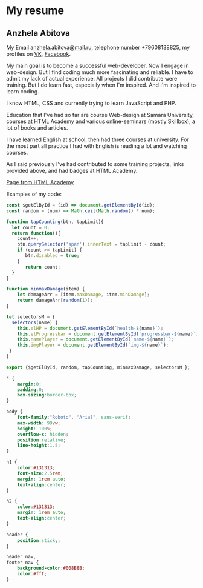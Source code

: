 # My resume 
## Anzhela Abitova 
        
My Email anzhela.abitova@mail.ru, telephone number +79608138825, my profiles on 
[VK](https://vk.com/id230631255"), [Facebook](https://www.facebook.com/abitovaanzela").
        
My main goal is to become a successful web-developer. Now I engage in web-design. But I 
find coding much more fascinating and reliable. I have to admit my lack of actual experience. 
All projects I did contribute were training. But I do learn fast, especially when I'm 
inspired. And I'm inspired to learn coding. 
        
I know HTML, CSS and currently trying to learn JavaScript and PHP. 
        
Education that I've had so far are course Web-design at Samara University, courses at HTML 
Academy and various online-seminars (mostly Skillbox), a lot of books and articles. 
        
I have learned English at school, then had three courses at university. For the most part 
all practice I had with English is reading a lot and watching courses. 
        
As I said previously I've had contributed to some training projects, links provided above, and had 
badges at HTML Academy.
        
[Page from HTML Academy](https://htmlacademy.ru/assets/courses/309/project-state-final.zip")
        
Examples of my code:
```javascript
const $getElById = (id) => document.getElementById(id);
const random = (num) => Math.ceil(Math.random() * num);

function tapCounting(btn, tapLimit){
  let count = 0;
  return function(){
    count++;
    btn.querySelector('span').innerText = tapLimit - count;
    if (count >= tapLimit) {
       btn.disabled = true;
    }
       return count;
  }
}

function minmaxDamage(item) {
    let damageArr = [item.maxDamage, item.minDamage];
    return damageArr[random(1)];
}

let selectorsM = {
  selectors(name) {
    this.elHP = document.getElementById(`health-${name}`);
    this.elProgressbar = document.getElementById(`progressbar-${name}`);
    this.namePlayer = document.getElementById(`name-${name}`);
    this.imgPlayer = document.getElementById(`img-${name}`);
 }
}

export {$getElById, random, tapCounting, minmaxDamage, selectorsM };
```
```css
* {
	margin:0;
	padding:0;
	box-sizing:border-box;
}

body {
	font-family:"Roboto", "Arial", sans-serif;
	max-width: 99vw;
	height: 100%;
	overflow-x: hidden;
	position:relative;
	line-height:1.5;
}

h1 {
	color:#131313;
	font-size:2.5rem;
	margin: 1rem auto;
	text-align:center;
}

h2 {
	color:#131313;
	margin: 1rem auto;
	text-align:center;
}

header {
	position:sticky;
}

header nav,
footer nav {
	background-color:#008B8B;
	color:#fff;
}
```
